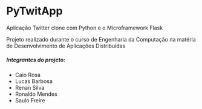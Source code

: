 # PyTwitApp
Aplicação Twitter clone com Python e o Microframework Flask

Projeto realizado durante o curso de Engenharia da Computação na matéria de Desenvolvimento de Aplicações Distribuídas

##### Integrantes do projeto:
- Caio Rosa
- Lucas Barbosa
- Renan Silva
- Ronaldo Mendes
- Saulo Freire